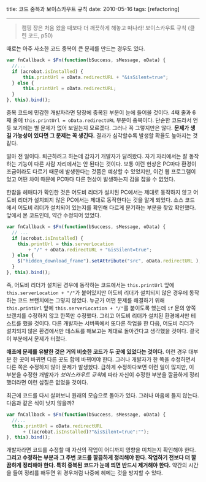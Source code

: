 title: 코드 중복과 보이스카우트 규칙
date: 2010-05-16
tags: [refactoring]

---
<blockquote class="blockquote-reverse">캠핑 장은 처음 왔을 때보다 더 깨끗하게 해놓고 떠나라!
보이스카우트 규칙 (클린 코드, p50)
</blockquote>

때로는 아주 사소한 코드 중복이 큰 문제를 만드는 경우도 있다.

```javascript
var fnCallback = $Fn(function(bSuccess, sMessage, oData) {
  //...
  if (acrobat.isInstalled) {
      this.printUrl = oData.redirectURL + "&isSilent=true";
  } else {
      this.printUrl = oData.redirectURL;
  }
}, this).bind();
```

중복 코드에 민감한 개발자라면 당장에 중복된 부분이 눈에 들어올 것이다. 4째 줄과 6째 줄에 `this.printUrl = oData.redirectURL` 부분이 중복이다. 단순한 코드라서 언듯 보기에는 별 문제가 없어 보일는지 모르겠다. 그러나 꼭 그렇지만은 않다. **문제가 생길 가능성이 있다면 그 문제는 꼭 생긴다.** 결과가 심각할수록 발생할 확율도 높아지는 것 같다.
<!--more-->

얼마 전 일이다. 퇴근하려고 하는데 갑자기 개발자가 달려왔다. 자기 자리에서는 잘 동작하는 기능이 다른 사람 자리에서는 안 된다는 것이다. 보통 이런 현상은 PC마다 환경이 조금이라도 다르기 때문에 발생한다는 것쯤은 예상할 수 있었지만, 이건 웹 프로그램이었고 어떤 차이 때문에 PC마다 다른 현상이 발생하는지 감을 잡을 수 없었다.

한참을 헤매다가 확인한 것은 어도비 리더가 설치된 PC에서는 제대로 동작하지 않고 어도비 리더가 설치되지 않은 PC에서는 제대로 동작한다는 것을 알게 되었다. 소스 코드에서 어도비 리더가 설치되어 있는지를 확인해 다르게 분기하는 부분을 찾았 확인했다. 앞에서 본 코드인데, 약간 수정되어 있었다.

```javascript
var fnCallback = $Fn(function(bSuccess, sMessage, oData) {
  // ...
  if (acrobat.isInstalled) {
    this.printUrl = this.serverLocation
        + "/" + oData.redirectURL + "&isSilent=true";
  } else {
    $("hidden_download_frame").setAttribute("src", oData.redirectURL );
  }
}, this).bind();
```

즉, 어도비 리더가 설치된 경우에 동작하는 코드에서는 `this.printUrl` 앞에 `this.serverLocation + "/"`가 붙어있지만 어도비 리더가 설치되지 않은 경우에 동작하는 코드 브랜치에는 그렇지 않았다. 누군가 어떤 문제를 해결하기 위해 `this.printUrl` 앞에 `this.serverLocation + "/"`를 붙이도록 했는데 `if` 문의 양쪽 브랜치를 수정하지 않고 한쪽만 수정했다. 그리고 어도비 리더가 설치된 환경에서만 테스트를 했을 것이다. 다른 개발자는 서버쪽에서 또다른 작업을 한 다음, 어도비 리더가 설치되지 않은 환경에서만 테스트를 해보고는 제대로 돌아간다고 생각했을 것이다. 결국 이 부분에서 문제가 터졌다.

**애초에 문제를 유발한 것은 거의 비슷한 코드가 두 곳에 있었다는 것이다.** 이런 경우 대부분 한 곳이 바뀌면 다른 곳도 함께 바뀌어야 한다. 그러나 개발자가 한 쪽을 수정하면서 다른 쪽은 수정하지 않아 문제가 발생핬다. 급하게 수정하다보면 이런 일이 많지만, 이 부분을 수정한 개발자가 *보이스카우트 규칙*에 따라 자신이 수정한 부분을 깔끔하게 정리했더라면 이런 삽질은 없었을 것이다.

최근에 코드를 다시 살펴보니 원래의 모습으로 돌아가 있다. 그러나 마음에 들지 않는다. 다음과 같은 식이 낫지 않을까?

```javascript
var fnCallback = $Fn(function(bSuccess, sMessage, oData) {
  //...
  this.printUrl = oData.redirectURL
      + ((acrobat.isInstalled)?"&isSilent=true":"");
}, this).bind();
```
개발자라면 코드를 수정할 때 자신의 작업이 어디까지 영향을 미치는지 확인해야 한다. **그리고 수정하는 부분과 그 주변 코드를 깔끔하게 정리해야 한다. 작업하기 전보다 더 깔끔하게 정리해야 한다. 특히 중복된 코드가 눈에 띄면 반드시 제거해야 한다.** 약간의 시간을 들여 정리를 해두면 위 경우처럼 나중에 헤메는 것을 방지할 수 있다.
